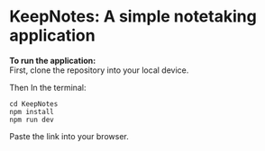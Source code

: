 # KeepNotes: A simple notetaking application

**To run the application:**  
First, clone the repository into your local device.

Then
In the terminal:
```
cd KeepNotes
npm install
npm run dev
```
Paste the link into your browser.
